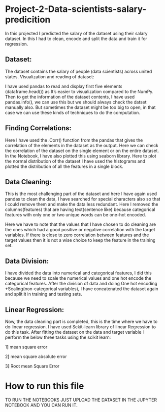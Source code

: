 # Project-2-Data-scientists-salary-predicition
In this projected I predicted the salary of the dataset using their salary dataset. In this I had to clean, encode and split the data and train it for regression.




## Dataset: 

The dataset contains the salary of people (data scientists) across united states.
Visualization and reading of dataset:

I have used pandas to read and display first five elements (dataframe.head()) as 
It’s easier to visualization compared to the NumPy. Then to get the information
of the dataset contents, I have used pandas.info(), we can use this but we should 
always check the datset manually also. But sometimes the dataset might be too 
big to open, in that case we can use these kinds of techniques to do the 
computation.

## Finding Correlations:

Here I have used the .Corr() function from the pandas that gives the correlation 
of the elements in the dataset as the output. Here we can check the correlation of 
the dataset on the single element or on the entire dataset. In the Notebook, I 
have also plotted this using seaborn library. Here to plot the normal distribution 
of the dataset I have used the histograms and plotted the distribution of all the 
features in a single block.

## Data Cleaning:

This is the most challenging part of the dataset and here I have again used
pandas to clean the data, I have searched for special characters also so that I 
could remove them and make the data less redundant. Here I removed the 
columns(features) that are having text(sentence like) because categorical 
features with only one or two unique words can be one-hot encoded. 

Here we have to note that the values that I have chosen to do cleaning are the 
ones which had a good positive or negative correlation with the target variables.
If there is close to zero correlation between features and the target values then it 
is not a wise choice to keep the feature in the training set.

## Data Division:

I have divided the data into numerical and categorical features, I did this
because we need to scale the numerical values and one hot encode the 
categorical features. After the division of data and doing One hot encoding
+Scaling(non-categorical variables), I have concatenated the dataset again and 
split it in training and testing sets.

## Linear Regression:

Now, the data cleaning part is completed, this is the time where we have to do 
linear regression. I have used Sckit-learn library of linear Regression to do this 
task.
After fitting the dataset on the data and target variable I perform the below three
tasks using the scikit learn:

1] mean square error

2] mean square absolute error

3] Root mean Square Error


















# How to run this file

TO RUN THE NOTEBOOKS JUST UPLOAD THE DATASET IN THE JUPYTER NOTEBOOK AND YOU CAN RUN IT.





















